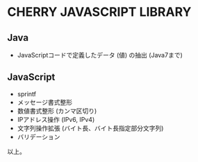 CHERRY JAVASCRIPT LIBRARY
=========================

Java
----
* JavaScriptコードで定義したデータ (値) の抽出 (Java7まで)

JavaScript
----------
* sprintf
* メッセージ書式整形
* 数値書式整形 (カンマ区切り)
* IPアドレス操作 (IPv6, IPv4)
* 文字列操作拡張 (バイト長、バイト長指定部分文字列)
* バリデーション

以上。
